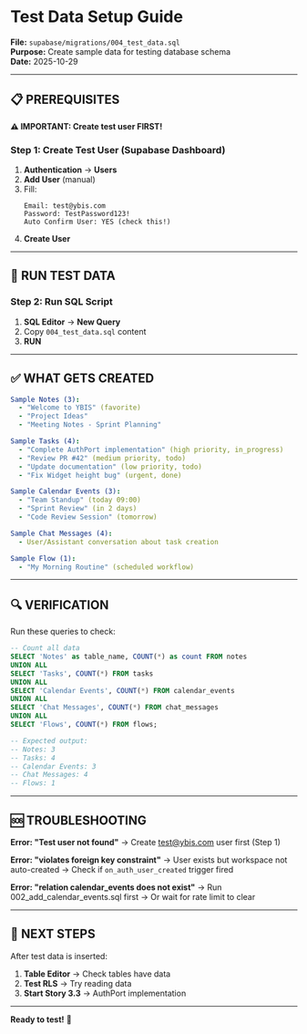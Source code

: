 # Test Data Setup Guide

**File:** `supabase/migrations/004_test_data.sql`  
**Purpose:** Create sample data for testing database schema  
**Date:** 2025-10-29

---

## 📋 PREREQUISITES

**⚠️ IMPORTANT: Create test user FIRST!**

### Step 1: Create Test User (Supabase Dashboard)

1. **Authentication** → **Users**
2. **Add User** (manual)
3. Fill:
   ```
   Email: test@ybis.com
   Password: TestPassword123!
   Auto Confirm User: YES (check this!)
   ```
4. **Create User**

---

## 🚀 RUN TEST DATA

### Step 2: Run SQL Script

1. **SQL Editor** → **New Query**
2. Copy `004_test_data.sql` content
3. **RUN**

---

## ✅ WHAT GETS CREATED

```yaml
Sample Notes (3):
  - "Welcome to YBIS" (favorite)
  - "Project Ideas"
  - "Meeting Notes - Sprint Planning"

Sample Tasks (4):
  - "Complete AuthPort implementation" (high priority, in_progress)
  - "Review PR #42" (medium priority, todo)
  - "Update documentation" (low priority, todo)
  - "Fix Widget height bug" (urgent, done)

Sample Calendar Events (3):
  - "Team Standup" (today 09:00)
  - "Sprint Review" (in 2 days)
  - "Code Review Session" (tomorrow)

Sample Chat Messages (4):
  - User/Assistant conversation about task creation

Sample Flow (1):
  - "My Morning Routine" (scheduled workflow)
```

---

## 🔍 VERIFICATION

Run these queries to check:

```sql
-- Count all data
SELECT 'Notes' as table_name, COUNT(*) as count FROM notes
UNION ALL
SELECT 'Tasks', COUNT(*) FROM tasks
UNION ALL
SELECT 'Calendar Events', COUNT(*) FROM calendar_events
UNION ALL
SELECT 'Chat Messages', COUNT(*) FROM chat_messages
UNION ALL
SELECT 'Flows', COUNT(*) FROM flows;

-- Expected output:
-- Notes: 3
-- Tasks: 4
-- Calendar Events: 3
-- Chat Messages: 4
-- Flows: 1
```

---

## 🆘 TROUBLESHOOTING

**Error: "Test user not found"**
→ Create test@ybis.com user first (Step 1)

**Error: "violates foreign key constraint"**
→ User exists but workspace not auto-created
→ Check if `on_auth_user_created` trigger fired

**Error: "relation calendar_events does not exist"**
→ Run 002_add_calendar_events.sql first
→ Or wait for rate limit to clear

---

## 🎯 NEXT STEPS

After test data is inserted:

1. **Table Editor** → Check tables have data
2. **Test RLS** → Try reading data
3. **Start Story 3.3** → AuthPort implementation

---

**Ready to test!** 🚀
